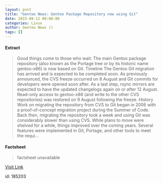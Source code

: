 ```yaml
---
layout: post
title: "Gentoo News: Gentoo Package Repository now using Git"
date: 2015-08-12 00:00:00
categories: Linux
author: Gentoo News ()
tags: []
---
```



#### Extract
>Good things come to those who wait: The main Gentoo package repository (also known as the Portage tree or by its historic name gentoo-x86) is now based on Git. Timeline The Gentoo Git migration has arrived and is expected to be completed soon. As previously announced, the CVS freeze occurred on 8 August and Git commits for developers were opened soon after. As a last step, rsync mirrors are expected to have the updated changelogs again on or after 12 August. Read-only access to gentoo-x86 (and write to the other CVS repositories) was restored on 9 August following the freeze. History Work on migrating the repository from CVS to Git began in 2006 with a proof-of-concept migration project during the Summer of Code. Back then, migrating the repository took a week and using Git was considerably slower than using CVS. While plans to move were shelved for a while, things improved over the coming years. Several features were implemented in Git, Portage, and other tools to meet the requi...

#### Factsheet
>factsheet unavailable

[Visit Link](https://www.gentoo.org/news/2015/08/12/git-migration.html)

id:  185203
